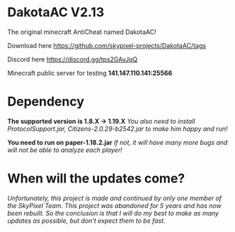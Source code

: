 # DakotaAC V2.13
The original minecraft AntiCheat named DakotaAC!

Download here https://github.com/skypixel-projects/DakotaAC/tags

Discord here https://discord.gg/tps2GAvJqQ

Minecraft public server for testing **141.147.110.141:25566**

# Dependency
**The supported version is 1.8.X -> 1.19.X**
_You also need to install ProtocolSupport.jar, Citizens-2.0.29-b2542.jar to make him happy and run!_

**You need to run on paper-1.18.2.jar**
_If not, it will have many more bugs and will not be able to analyze each player!_

# When will the updates come?
_Unfortunately, this project is made and continued by only one member of the SkyPixel Team. This project was abandoned for 5 years and has now been rebuilt. So the conclusion is that I will do my best to make as many updates as possible, but don't expect them to be fast._

